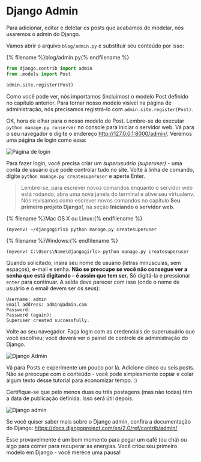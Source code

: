 # Django Admin

Para adicionar, editar e deletar os posts que acabamos de modelar, nós usaremos o admin do Django.

Vamos abrir o arquivo `blog/admin.py` e substituir seu conteúdo por isso:

{% filename %}blog/admin.py{% endfilename %}

```python
from django.contrib import admin
from .models import Post

admin.site.register(Post)
```

Como você pode ver, nós importamos (incluímos) o modelo Post definido no capítulo anterior. Para tornar nosso modelo visível na página de administração, nós precisamos registrá-lo com `admin.site.register(Post)`.

OK, hora de olhar para o nosso modelo de Post. Lembre-se de executar `python manage.py runserver` no console para iniciar o servidor web. Vá para o seu navegador e digite o endereço http://127.0.0.1:8000/admin/. Veremos uma página de login como essa:

![Página de login](images/login_page2.png)

Para fazer login, você precisa criar um *superusuário (superuser)* - uma conta de usuário que pode controlar tudo no site. Volte à linha de comando, digite `python manage.py createsuperuser` e aperte Enter.

> Lembre-se, para escrever novos comandos enquanto o servidor web está rodando, abra uma nova janela do terminal e ative seu virtualenv. Nós revisamos como escrever novos comandos no capítulo **Seu primeiro projeto Django!**, na seção **Iniciando o servidor web**.

{% filename %}Mac OS X ou Linux:{% endfilename %}

    (myvenv) ~/djangogirls$ python manage.py createsuperuser
    

{% filename %}Windows:{% endfilename %}

    (myvenv) C:\Users\Name\djangogirls> python manage.py createsuperuser
    

Quando solicitado, insira seu nome de usuário (letras minúsculas, sem espaços), e-mail e senha. **Não se preocupe se você não consegue ver a senha que está digitando – é assim que tem ser.** Só digitá-la e pressionar `enter` para continuar. A saída deve parecer com isso (onde o nome de usuário e o email devem ser os seus):

    Username: admin
    Email address: admin@admin.com
    Password:
    Password (again):
    Superuser created successfully.
    

Volte ao seu navegador. Faça login com as credenciais de superusuário que você escolheu; você deverá ver o painel de controle de administração do Django.

![Django Admin](images/django_admin3.png)

Vá para Posts e experimente um pouco por lá. Adicione cinco ou seis posts. Não se preocupe com o conteúdo - você pode simplesmente copiar e colar algum texto desse tutorial para economizar tempo. :)

Certifique-se que pelo menos duas ou três postagens (mas não todas) têm a data de publicação definida. Isso será útil depois.

![Django admin](images/edit_post3.png)

Se você quiser saber mais sobre o Django admin, confira a documentação do Django: https://docs.djangoproject.com/en/2.0/ref/contrib/admin/

Esse provavelmente é um bom momento para pegar um café (ou chá) ou algo para comer para recuperar as energias. Você criou seu primeiro modelo em Django - você merece uma pausa!